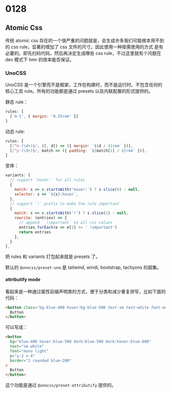 # 0128

## Atomic Css

传统 atomic css 存在的一个很严重的问题就是，会生成许多我们可能根本用不到的 css rule，显著的增加了 css 文件的尺寸。因此使用一种按需使用的方式
是有必要的。即先扫码代码，然后再决定生成哪些 css rule，不过这里就有个问题在 dev 模式下 hmr 的效率能否保证。    

### UnoCSS

UnoCSS 是一个引擎而不是框架，工作在构建时，而不是运行时。不包含任何的核心工具 rule。所有的功能都是通过 presets 以及内联配置的形式提供的。    

静态 rule：  

```js
rules: [
  ['m-1', { margin: '0.25rem' }]
]
```    

动态 rule:   

```js
rules: [
  [/^m-(\d+)$/, ([, d]) => ({ margin: `${d / 4}rem` })],
  [/^p-(\d+)$/, match => ({ padding: `${match[1] / 4}rem` })],
]
```    

变体：   

```js
variants: [
  // support `hover:` for all rules
  {
    match: s => s.startsWith('hover:') ? s.slice(6) : null,
    selector: s => `${s}:hover`,
  },
  // support `!` prefix to make the rule important
  {
    match: s => s.startsWith('!') ? s.slice(1) : null,
    rewrite: (entries) => {
      // append ` !important` to all css values
      entries.forEach(e => e[1] += ' !important')
      return entries
    },
  }
],
```    

把 rules 和 variants 打包起来就是 presets 了。   

默认的 `@unocss/preset-uno` 是 tailwind, windi, bootstrap, tachyons 的超集。   

#### attributify mode

看起来是一种通过属性前缀声明类的方式，便于分类和减少重复拼写，比如下面的代码：   

```html
<button class="bg-blue-400 hover:bg-blue-500 text-sm text-white font-mono font-light py-2 px-4 rounded border-2 border-blue-200 dark:bg-blue-500 dark:hover:bg-blue-600">
  Button
</button>
```     

可以写成：   

```html
<button 
  bg="blue-400 hover:blue-500 dark:blue-500 dark:hover:blue-600"
  text="sm white"
  font="mono light"
  p="y-2 x-4"
  border="2 rounded blue-200"
>
  Button
</button>
```     

这个功能是通过 `@unocss/preset-attributify` 提供的。    